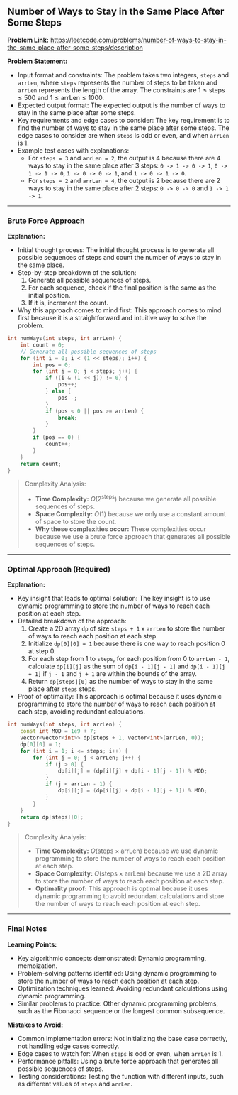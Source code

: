 ## Number of Ways to Stay in the Same Place After Some Steps
**Problem Link:** https://leetcode.com/problems/number-of-ways-to-stay-in-the-same-place-after-some-steps/description

**Problem Statement:**
- Input format and constraints: The problem takes two integers, `steps` and `arrLen`, where `steps` represents the number of steps to be taken and `arrLen` represents the length of the array. The constraints are $1 \leq \text{steps} \leq 500$ and $1 \leq \text{arrLen} \leq 1000$.
- Expected output format: The expected output is the number of ways to stay in the same place after some steps.
- Key requirements and edge cases to consider: The key requirement is to find the number of ways to stay in the same place after some steps. The edge cases to consider are when `steps` is odd or even, and when `arrLen` is 1.
- Example test cases with explanations:
  - For `steps = 3` and `arrLen = 2`, the output is 4 because there are 4 ways to stay in the same place after 3 steps: `0 -> 1 -> 0 -> 1`, `0 -> 1 -> 1 -> 0`, `1 -> 0 -> 0 -> 1`, and `1 -> 0 -> 1 -> 0`.
  - For `steps = 2` and `arrLen = 4`, the output is 2 because there are 2 ways to stay in the same place after 2 steps: `0 -> 0 -> 0` and `1 -> 1 -> 1`.

---

### Brute Force Approach
**Explanation:**
- Initial thought process: The initial thought process is to generate all possible sequences of steps and count the number of ways to stay in the same place.
- Step-by-step breakdown of the solution:
  1. Generate all possible sequences of steps.
  2. For each sequence, check if the final position is the same as the initial position.
  3. If it is, increment the count.
- Why this approach comes to mind first: This approach comes to mind first because it is a straightforward and intuitive way to solve the problem.

```cpp
int numWays(int steps, int arrLen) {
    int count = 0;
    // Generate all possible sequences of steps
    for (int i = 0; i < (1 << steps); i++) {
        int pos = 0;
        for (int j = 0; j < steps; j++) {
            if ((i & (1 << j)) != 0) {
                pos++;
            } else {
                pos--;
            }
            if (pos < 0 || pos >= arrLen) {
                break;
            }
        }
        if (pos == 0) {
            count++;
        }
    }
    return count;
}
```

> Complexity Analysis:
> - **Time Complexity:** $O(2^{\text{steps}})$ because we generate all possible sequences of steps.
> - **Space Complexity:** $O(1)$ because we only use a constant amount of space to store the count.
> - **Why these complexities occur:** These complexities occur because we use a brute force approach that generates all possible sequences of steps.

---

### Optimal Approach (Required)
**Explanation:**
- Key insight that leads to optimal solution: The key insight is to use dynamic programming to store the number of ways to reach each position at each step.
- Detailed breakdown of the approach:
  1. Create a 2D array `dp` of size `steps + 1` x `arrLen` to store the number of ways to reach each position at each step.
  2. Initialize `dp[0][0] = 1` because there is one way to reach position 0 at step 0.
  3. For each step from 1 to `steps`, for each position from 0 to `arrLen - 1`, calculate `dp[i][j]` as the sum of `dp[i - 1][j - 1]` and `dp[i - 1][j + 1]` if `j - 1` and `j + 1` are within the bounds of the array.
  4. Return `dp[steps][0]` as the number of ways to stay in the same place after `steps` steps.
- Proof of optimality: This approach is optimal because it uses dynamic programming to store the number of ways to reach each position at each step, avoiding redundant calculations.

```cpp
int numWays(int steps, int arrLen) {
    const int MOD = 1e9 + 7;
    vector<vector<int>> dp(steps + 1, vector<int>(arrLen, 0));
    dp[0][0] = 1;
    for (int i = 1; i <= steps; i++) {
        for (int j = 0; j < arrLen; j++) {
            if (j > 0) {
                dp[i][j] = (dp[i][j] + dp[i - 1][j - 1]) % MOD;
            }
            if (j < arrLen - 1) {
                dp[i][j] = (dp[i][j] + dp[i - 1][j + 1]) % MOD;
            }
        }
    }
    return dp[steps][0];
}
```

> Complexity Analysis:
> - **Time Complexity:** $O(\text{steps} \times \text{arrLen})$ because we use dynamic programming to store the number of ways to reach each position at each step.
> - **Space Complexity:** $O(\text{steps} \times \text{arrLen})$ because we use a 2D array to store the number of ways to reach each position at each step.
> - **Optimality proof:** This approach is optimal because it uses dynamic programming to avoid redundant calculations and store the number of ways to reach each position at each step.

---

### Final Notes

**Learning Points:**
- Key algorithmic concepts demonstrated: Dynamic programming, memoization.
- Problem-solving patterns identified: Using dynamic programming to store the number of ways to reach each position at each step.
- Optimization techniques learned: Avoiding redundant calculations using dynamic programming.
- Similar problems to practice: Other dynamic programming problems, such as the Fibonacci sequence or the longest common subsequence.

**Mistakes to Avoid:**
- Common implementation errors: Not initializing the base case correctly, not handling edge cases correctly.
- Edge cases to watch for: When `steps` is odd or even, when `arrLen` is 1.
- Performance pitfalls: Using a brute force approach that generates all possible sequences of steps.
- Testing considerations: Testing the function with different inputs, such as different values of `steps` and `arrLen`.